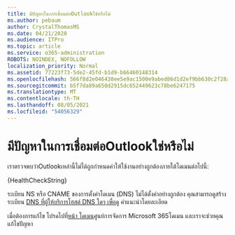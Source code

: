 ```yaml
---
title: มีปัญหาในการเชื่อมต่อOutlookใช่หรือไม่
ms.author: pebaum
author: CrystalThomasMS
ms.date: 04/21/2020
ms.audience: ITPro
ms.topic: article
ms.service: o365-administration
ROBOTS: NOINDEX, NOFOLLOW
localization_priority: Normal
ms.assetid: 77223f73-5de2-45fd-b1d9-b66460148314
ms.openlocfilehash: 566f8d2e046430ee5e9ac1500e9abed86d1d2ef9bb630c2f28a98d4a922f60d0
ms.sourcegitcommit: b5f7da89a650d2915dc652449623c78be6247175
ms.translationtype: MT
ms.contentlocale: th-TH
ms.lasthandoff: 08/05/2021
ms.locfileid: "54056329"
---
```

# <a name="having-issues-getting-outlook-to-connect"></a>มีปัญหาในการเชื่อมต่อOutlookใช่หรือไม่

เราตรวจพบว่าOutlookเหล่านี้ไม่ได้ถูกกําหนดค่าให้ใช้งานอย่างถูกต้องภายใต้โดเมนต่อไปนี้:
  
{HealthCheckString}
  
ระเบียน NS หรือ CNAME ของการตั้งค่าโดเมน (DNS) ไม่ได้ตั้งค่าอย่างถูกต้อง คุณสามารถดูสร้างระเบียน [DNS ที่ผู้ให้บริการโฮสต์ DNS ใดๆ เพื่อดู](https://docs.microsoft.com/microsoft-365/admin/get-help-with-domains/create-dns-records-at-any-dns-hosting-provider) คําแนะนําโดยละเอียด 
  
เมื่อต้องการแก้ไข โปรดไปที่[หน้า โดเมน](https://admin.microsoft.com/adminportal/home#/Domains)ศูนย์การจัดการ Microsoft 365โดเมน และเราจะช่วยคุณแก้ไขปัญหา 